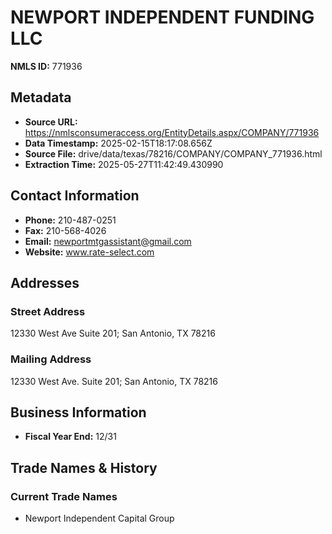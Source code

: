 # NEWPORT INDEPENDENT FUNDING LLC

**NMLS ID:** 771936

## Metadata
- **Source URL:** https://nmlsconsumeraccess.org/EntityDetails.aspx/COMPANY/771936
- **Data Timestamp:** 2025-02-15T18:17:08.656Z
- **Source File:** drive/data/texas/78216/COMPANY/COMPANY_771936.html
- **Extraction Time:** 2025-05-27T11:42:49.430990

## Contact Information
- **Phone:** 210-487-0251
- **Fax:** 210-568-4026
- **Email:** newportmtgassistant@gmail.com
- **Website:** www.rate-select.com

## Addresses
### Street Address
12330 West Ave Suite 201; San Antonio, TX 78216

### Mailing Address
12330 West Ave. Suite 201; San Antonio, TX 78216

## Business Information
- **Fiscal Year End:** 12/31

## Trade Names & History
### Current Trade Names
- Newport Independent Capital Group
